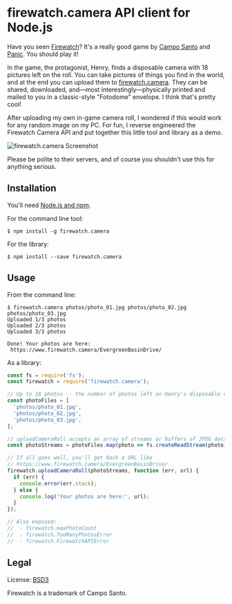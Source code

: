 # firewatch.camera API client for Node.js

Have you seen [Firewatch][1]? It's a really good game by [Campo Santo][2] and
[Panic][3]. You should play it!

In the game, the protagonist, Henry, finds a disposable camera with 18 pictures
left on the roll. You can take pictures of things you find in the world, and at
the end you can upload them to [firewatch.camera][4]. They can be shared,
downloaded, and&mdash;most interestingly&mdash;physically printed and mailed to
you in a classic-style "Fotodome" envelope. I think that's pretty cool!

After uploading my own in-game camera roll, I wondered if this would work for
any random image on my PC. For fun, I reverse engineered the Firewatch Camera
API and put together this little tool and library as a demo.

![firewatch.camera Screenshot][5]

Please be polite to their servers, and of course you shouldn't use this for
anything serious.

## Installation

You'll need [Node.js and npm](http://nodejs.org/).

For the command line tool:

```
$ npm install -g firewatch.camera
```

For the library:

```
$ npm install --save firewatch.camera
```

## Usage

From the command line:

```
$ firewatch.camera photos/photo_01.jpg photos/photo_02.jpg photos/photo_03.jpg
Uploaded 1/3 photos
Uploaded 2/3 photos
Uploaded 3/3 photos

Done! Your photos are here:
 https://www.firewatch.camera/EvergreenBasinDrive/
```

As a library:

```javascript
const fs = require('fs');
const firewatch = require('firewatch.camera');

// Up to 18 photos -- the number of photos left on Henry's disposable camera.
const photoFiles = [
  'photos/photo_01.jpg',
  'photos/photo_02.jpg',
  'photos/photo_03.jpg',
];

// uploadCameraRoll accepts an array of streams or buffers of JPEG data.
const photoStreams = photoFiles.map(photo => fs.createReadStream(photo));

// If all goes well, you'll get back a URL like
// https://www.firewatch.camera/EvergreenBasinDrive/
firewatch.uploadCameraRoll(photoStreams, function (err, url) {
  if (err) {
    console.error(err.stack);
  } else {
    console.log('Your photos are here:', url);
  }
});

// Also exposed:
//  - firewatch.maxPhotoCount
//  - firewatch.TooManyPhotosError
//  - firewatch.FirewatchAPIError
```

## Legal

License: [BSD3][6]

Firewatch is a trademark of Campo Santo.

[1]: http://www.firewatchgame.com/ "Firewatch Homepage"
[2]: http://www.camposanto.com/ "Campo Santo Homepage"
[3]: https://panic.com "Panic Homepage"
[4]: https://www.firewatch.camera/ "firewatch.camera Homepage"
[5]: https://i.imgur.com/oO6pvg3.png "firewatch.camera Screenshot"
[6]: LICENSE "License File"

